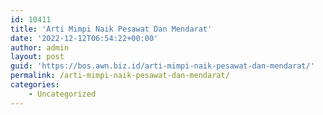 ```yaml
---
id: 10411
title: 'Arti Mimpi Naik Pesawat Dan Mendarat'
date: '2022-12-12T06:54:22+00:00'
author: admin
layout: post
guid: 'https://bos.awn.biz.id/arti-mimpi-naik-pesawat-dan-mendarat/'
permalink: /arti-mimpi-naik-pesawat-dan-mendarat/
categories:
    - Uncategorized
---
```


